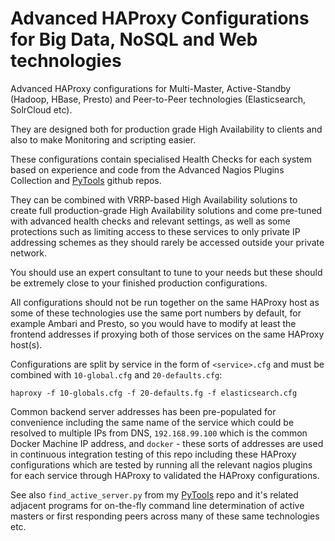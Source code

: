Advanced HAProxy Configurations for Big Data, NoSQL and Web technologies
===============================

Advanced HAProxy configurations for Multi-Master, Active-Standby (Hadoop, HBase, Presto) and Peer-to-Peer technologies (Elasticsearch, SolrCloud etc).

They are designed both for production grade High Availability to clients and also to make Monitoring and scripting easier.

These configurations contain specialised Health Checks for each system based on experience and code from the Advanced Nagios Plugins Collection and [PyTools](https://github.com/harisekhon/pytools) github repos.

They can be combined with VRRP-based High Availability solutions to create full production-grade High Availability solutions and come pre-tuned with advanced health checks and relevant settings, as well as some protections such as limiting access to these services to only private IP addressing schemes as they should rarely be accessed outside your private network.

You should use an expert consultant to tune to your needs but these should be extremely close to your finished production configurations.

All configurations should not be run together on the same HAProxy host as some of these technologies use the same port numbers by default, for example Ambari and Presto, so you would have to modify at least the frontend addresses if proxying both of those services on the same HAProxy host(s).

Configurations are split by service in the form of ```<service>.cfg``` and must be combined with ```10-global.cfg``` and ```20-defaults.cfg```:

```
haproxy -f 10-globals.cfg -f 20-defaults.fg -f elasticsearch.cfg
```

Common backend server addresses has been pre-populated for convenience including the same name of the service which could be resolved to multiple IPs from DNS, ```192.168.99.100``` which is the common Docker Machine IP address, and ```docker``` - these sorts of addresses are used in continuous integration testing of this repo including these HAProxy configurations which are tested by running all the relevant nagios plugins for each service through HAProxy to validated the HAProxy configurations.

See also ```find_active_server.py``` from my [PyTools](https://github.com/harisekhon/pytools) repo and it's related adjacent programs for on-the-fly command line determination of active masters or first responding peers across many of these same technologies etc.
